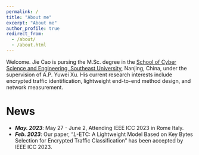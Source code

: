```yaml
---
permalink: /
title: "About me"
excerpt: "About me"
author_profile: true
redirect_from: 
  - /about/
  - /about.html
---
```


Welcome. Jie Cao is pursing the M.Sc. degree in the [School of Cyber Science and Engineering, Southeast University](https://cyber.seu.edu.cn/), Nanjing, China, under the supervision of A.P. Yuwei Xu. His current research interests include encrypted traffic identification, lightweight end-to-end method design, and network measurement.

# News

- ***May. 2023***: May 27 - June 2, Attending IEEE ICC 2023 in Rome Italy.
- ***Feb. 2023***: Our paper, “$L$-ETC: A Lightweight Model Based on Key Bytes Selection for Encrypted Traffic Classification” has been accepted by IEEE ICC 2023.
